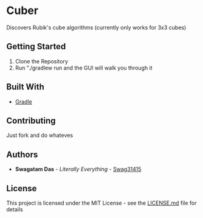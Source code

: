 # Cuber

Discovers Rubik's cube algorithms (currently only works for 3x3 cubes)

## Getting Started

1. Clone the Repository
2. Run "./gradlew run and the GUI will walk you through it

## Built With

* [Gradle](https://gradle.org/)

## Contributing

Just fork and do whateves

## Authors

* **Swagatam Das** - *Literally Everything* - [Swag31415](https://github.com/swag31415)

## License

This project is licensed under the MIT License - see the [LICENSE.md](LICENSE.md) file for details
